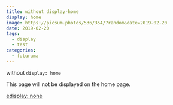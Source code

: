 ```yaml
---
title: without display-home
display: home
image: https://picsum.photos/536/354/?random&date=2019-02-20
date: 2019-02-20
tags: 
  - display
  - test
categories:
  - futurama
--- 
```


without `display: home`

This page will not be displayed on the home page.

<!-- more -->

[edisplay: none](./3.md)
